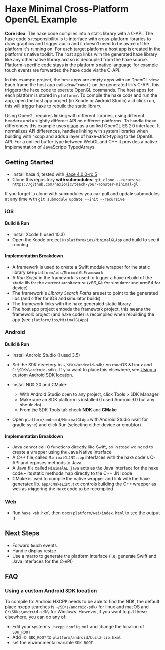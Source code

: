 # Haxe Minimal Cross-Platform OpenGL Example

**Core idea**: The haxe code compiles into a static library with a C-API. The haxe code's responsibility is to interface with cross-platform libraries to draw graphics and trigger audio and it doesn't need to be aware of the platform it's running on. For each target platform a host app is created in the platform's native toolkit. The host app links with the generated haxe library like any other native library and so is decoupled from the haxe source. Platform-specific code stays in the platform's native language, for example touch events are forwarded the haxe code via the C-API.

In this example project, the host apps are empty apps with an OpenGL view. Each frame the host app calls `drawFrame()` on the generated lib's C-API, this triggers the haxe code to execute OpenGL commands. The host apps for each platform is stored in `platform/`. To compile the haxe code and run the app, open the host app project (in Xcode or Android Studio) and click run, this will trigger haxe to rebuild the static library.

Using OpenGL requires linking with different libraries, using different headers and a slightly different API on different platforms. To handle these differences this example uses [gluon](https://github.com/haxiomic/gluon) as a unified OpenGL ES 2.0 interface. It normalizes API differences, handles linking with system libraries when building with hxcpp and adds a layer of haxe-strict-typing to the OpenGL API. For a unified buffer type between WebGL and C++ it provides a native implementation of JavaScripts TypedArrays.


## Getting Started

- Install haxe 4, tested with [Haxe 4.0.0-rc.5](https://haxe.org/download/version/4.0.0-rc.5/)
- Clone this repository **with submodules**:  `git clone --recursive https://github.com/haxiomic/teach-your-monster-minimal-gl`

If you forget to clone with submodules you can pull and update submodules at any time with `git submodule update --init --recursive`

### iOS

#### Build & Run
- Install Xcode (I used 10.3)
- Open the Xcode project in `platform/ios/MinimalGLApp` and build to see it running

#### Implementation Breakdown
- A framework is used to create a Swift module wrapper for the static library see `platform/ios/MinimalGLFramework`
- A *Run Script* in the framework is used to trigger a haxe rebuild of the static lib for the current architecture (x86_64 for simulator and arm64 for device)
- The framework's *Library Search Paths* are set to point to the generated libs (and differ for iOS and simulator builds)
- The framework links with the haxe generated static library
- The host app project embeds the framework project, this means the framework project (and haxe code) is recompiled when rebuilding the app (see `platform/ios/MinimalGLApp`)

### Android

#### Build & Run
- Install Android Studio (I used 3.5)
- Set the SDK directory to `~/SDKs/android-sdk/` on macOS & Linux and `C:\SDKs\android-sdk\`. If you want to place this elsewhere, see [Using a custom Android SDK location](#using-a-custom-android-sdk-location).
- Install NDK 20 and CMake:
  - With Android Studio open to any project, click Tools > SDK Manager
  - Make sure an SDK platform is installed (I used Android 9.0 but any should do)
  - From the SDK Tools tab check **NDK** and **CMake**

- Open `platform/android/MinimalGLApp` with Android Studio (wait for gradle sync) and click Run (selecting either device or emulator)

#### Implementation Breakdown
- Java cannot call C functions directly like Swift, so instead we need to create a wrapper using the Java Native Interface
- A C++ file, called `MinimalGLJNI.cpp` interfaces with the haxe code's C-API and exposes methods to Java
- A Java file called `MinimalGL.java` acts as the Java interface for the haxe code – its static methods map directly to the C++ JNI code
- CMake is used to compile the native wrapper and link with the haxe generated lib. `app/CMakeList.txt` controls building the C++ wrapper as well as triggering the haxe code to be recompiled

### Web

- Run `haxe web.hxml` then open `platform/web/index.html` to see the output :)

## Next Steps

- Forward touch events
- Handle display resize
- Use a macro to generate the platform interface (i.e, generate Swift and Java interfaces for the C-API)

## FAQ

### Using a custom Android SDK location
To compile for Android HXCPP needs to be able to find the NDK, the default place hxcpp searches is `~/SDKs/android-sdk/` for linux and macOS and `C:\SDKs\android-sdk\` for Windows. However, if you want to put these elsewhere, you can do any of:
  - Edit your system's `.hxcpp_config.xml` and change the location of `SDK_ROOT`
  - Add `-D SDK_ROOT` to `platform/android/build-lib.hxml`
  - set the environmental variable `SDK_ROOT`